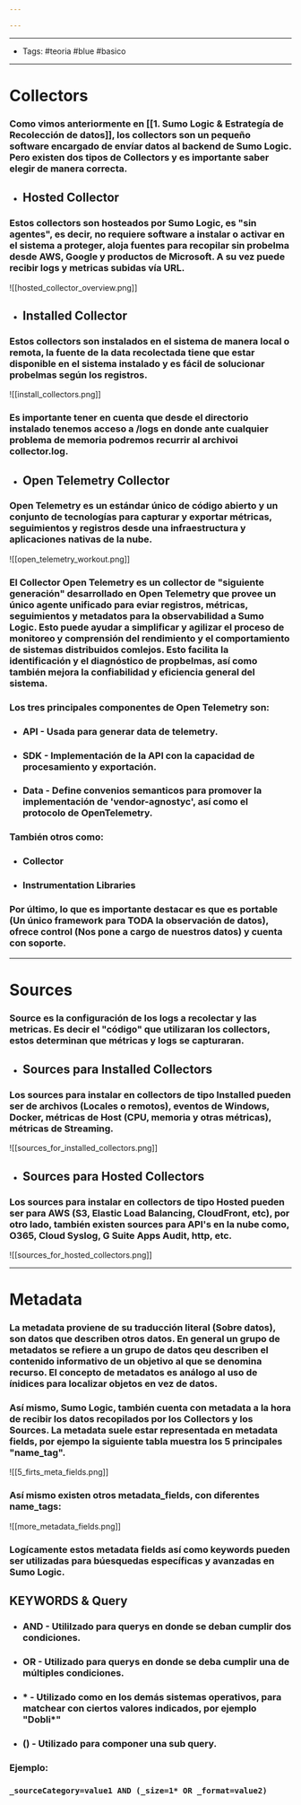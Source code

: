 ```yaml
---

---
```

-------
- Tags: #teoria #blue #basico
---------
# Collectors
### Como vimos anteriormente en [[1. Sumo Logic & Estrategía de Recolección de datos]], los collectors son un pequeño software encargado de envíar datos al backend de Sumo Logic. Pero existen dos tipos de **Collectors** y es importante saber elegir de manera correcta.

- ## Hosted Collector 
### Estos collectors son hosteados por Sumo Logic, es "sin agentes", es decir, no requiere software a instalar o activar en el sistema a proteger, aloja fuentes para recopilar sin probelma desde AWS, Google y productos de Microsoft. A su vez puede recibir logs y metricas subidas vía URL.

![[hosted_collector_overview.png]]

- ## Installed Collector
### Estos collectors son instalados en el sistema de manera local o remota, la fuente de la data recolectada tiene que estar disponible en el sistema instalado y es fácil de solucionar probelmas según los registros.

![[install_collectors.png]]

### Es importante tener en cuenta que desde el directorio instalado tenemos acceso a **/logs** en donde ante cualquier problema de memoria podremos recurrir al archivoi **collector.log**. 

- ## Open Telemetry Collector
### Open Telemetry es un estándar único de código abierto y un conjunto de tecnologías para capturar y exportar métricas, seguimientos y registros desde una infraestructura y aplicaciones nativas de la nube.

![[open_telemetry_workout.png]]
### El **Collector Open Telemetry** es un collector de "siguiente generación" desarrollado en Open Telemetry que provee un único agente unificado para eviar registros, métricas, seguimientos y metadatos para la observabilidad a Sumo Logic. Esto puede ayudar a simplificar y agilizar el proceso de monitoreo y comprensión del rendimiento y el comportamiento de sistemas distribuidos comlejos. Esto facilita la identificación y el diagnóstico de propbelmas, así como también mejora la confiabilidad y eficiencia general del sistema. 

### Los tres principales componentes de Open Telemetry son:

- ### **API** - Usada para generar data de telemetry.
- ### **SDK** - Implementación de la API con la capacidad de procesamiento y exportación.
- ### **Data** - Define convenios semanticos para promover la implementación de 'vendor-agnostyc', así como el protocolo de OpenTelemetry.
### También otros como:

- ### **Collector**
- ### **Instrumentation Libraries** 
### Por último, lo que es importante destacar es que es **portable** (Un único framework para TODA la observación de datos), ofrece **control** (Nos pone a cargo de nuestros datos) y cuenta con **soporte**. 

-----
# Sources 
### Source es la configuración de los logs a recolectar y las metricas. Es decir el "código" que utilizaran los collectors, estos determinan que métricas y logs se capturaran.

- ## Sources para Installed Collectors
### Los sources para instalar en **collectors de tipo Installed** pueden ser de archivos (Locales o remotos), eventos de Windows, Docker, métricas de Host (CPU, memoria y otras métricas), métricas de Streaming.

![[sources_for_installed_collectors.png]]

- ## Sources para Hosted Collectors
### Los sources para instalar en **collectors de tipo Hosted** pueden ser para AWS (S3, Elastic Load Balancing, CloudFront, etc), por otro lado, también existen sources para API's en la nube como, O365, Cloud Syslog, G  Suite Apps Audit, http, etc.

![[sources_for_hosted_collectors.png]]

-----
# Metadata

### La **metadata** proviene de su traducción literal (Sobre datos), son datos que describen otros datos. En general un grupo de metadatos se refiere a un grupo de datos qeu describen el contenido informativo de un objetivo al que se denomina recurso. El concepto de metadatos es análogo al uso de ínidices para localizar objetos en vez de datos.

### Así mismo, Sumo Logic, también cuenta con metadata a la hora de recibir los datos recopilados por los Collectors y los Sources. La metadata suele estar representada en **metadata fields**, por ejempo la siguiente tabla muestra los 5 principales "name_tag". 

![[5_firts_meta_fields.png]]
###  Así mismo existen otros **metadata_fields**, con diferentes name_tags:

![[more_metadata_fields.png]]
### Logícamente estos **metadata fields** así como **keywords** pueden ser utilizadas para búesquedas específicas y avanzadas en Sumo Logic.

## KEYWORDS & Query

- ### **AND** - Utililzado para querys en donde se deban cumplir dos condiciones.
- ### **OR** - Utilizado para querys en donde se deba cumplir una de múltiples condiciones.
- ### **\*** - Utilizado como en los demás sistemas operativos, para matchear con ciertos valores indicados, por ejemplo "Dobli*"
- ### **()** - Utilizado para componer una sub query.
### Ejemplo:

### `_sourceCategory=value1 AND (_size=1* OR _format=value2)`

